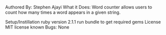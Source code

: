 Authored By: 
  Stephen Ajayi
What it Does:
  Word counter allows users to count how many times a word appears in a given string.

Setup/Instillation 
  ruby version 2.1.1
  run bundle to get required gems 
License
  MIT license
known Bugs:
  None
